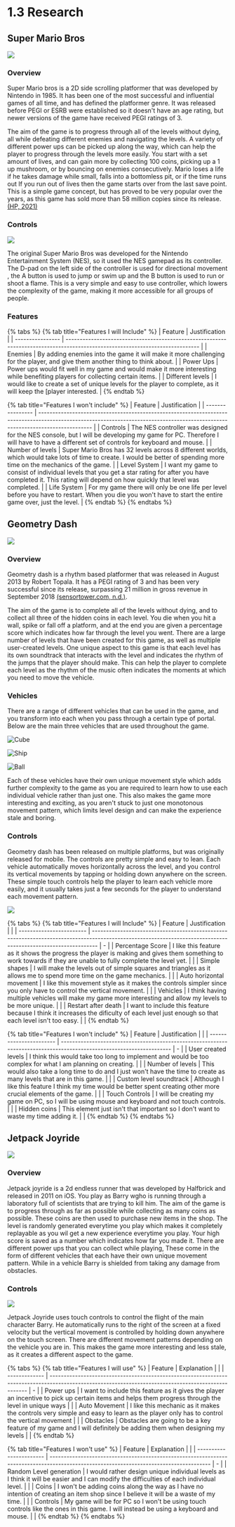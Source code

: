 # 1.3 Research

## Super Mario Bros

![](<../.gitbook/assets/image (3) (1).png>)

### Overview

Super Mario bros is a 2D side scrolling platformer that was developed by Nintendo in 1985. It has been one of the most successful and influential games of all time, and has defined the platformer genre. It was released before PEGI or ESRB were established so it doesn't have an age rating, but newer versions of the game have received  PEGI ratings of 3.

The aim of the game is to progress through all of the levels without dying, all while defeating different enemies and navigating the levels. A variety of different power ups can be picked up along the way, which can help the player to progress through the levels more easily. You start with a set amount of lives, and can gain more by collecting 100 coins, picking up a 1 up mushroom, or by bouncing on enemies consecutively. Mario loses a life if he takes damage while small, falls into a bottomless pit, or if the time runs out If you run out of lives then the game starts over from the last save point. This is a simple game concept, but has proved to be very popular over the years, as this game has sold more than 58 million copies since its release.[ (HP, 2021)](../reference-list.md)

### Controls

![](<../.gitbook/assets/image (4) (1).png>)

The original Super Mario Bros was developed for the Nintendo Entertainment System (NES), so it used the NES gamepad as its controller. The D-pad on the left side of the controller is used for directional movement , the A button is used to jump or swim up and the B button is used to run or shoot a flame. This is a very simple and easy to use controller, which lowers the complexity of the game, making it more accessible for all groups of people.

### Features

{% tabs %}
{% tab title="Features I will Include" %}
| Feature          | Justification                                                                                                                 |
| ---------------- | ----------------------------------------------------------------------------------------------------------------------------- |
| Enemies          | By adding enemies into the game it will  make it more challenging for the player, and give them another thing to think about. |
| Power Ups        | Power ups would fit well in my game and would make it more interesting while benefiting players for collecting certain items. |
| Different levels | I would like to create a set of unique levels for the player to complete, as it will keep the \[player interested.            |
{% endtab %}

{% tab title="Features I won't include" %}
| Feature          | Justification                                                                                                                                                                   |
| ---------------- | ------------------------------------------------------------------------------------------------------------------------------------------------------------------------------- |
| Controls         | The NES controller was designed for the NES console, but I will be developing my game for PC. Therefore I will have to have a different set of controls for keyboard and mouse. |
| Number of levels | Super Mario Bros has 32 levels across 8 different worlds, which would take lots of time to create. I would be better of spending more time on the mechanics of the game.        |
| Level System     | I want my game to consist of individual levels that you get a star rating for after you have completed it. This rating will depend on how quickly that level was completed.     |
| Life System      | For my game there will only be one life per level before you have to restart. When you die you won't have to start the entire game over, just the level.                        |
{% endtab %}
{% endtabs %}



## Geometry Dash

![](../.gitbook/assets/image.png)

### Overview

Geometry dash is a rhythm based platformer that was released in August 2013 by Robert Topala.  It has a PEGI rating of 3 and has been very successful since its release, surpassing 21 million in gross revenue in September 2018 [(sensortower.com, n.d.)](../reference-list.md).&#x20;

The aim of the game is to complete all of the levels without dying, and to collect all three of the hidden coins in each level. You die when you hit a wall, spike or fall off a platform, and at the end you are given a percentage score which indicates how far through the level you went. There are a large number of levels that have been created for this game, as well as multiple user-created levels. One unique aspect to this game is that each level has its own soundtrack that interacts with the level and indicates the rhythm of the jumps that the player should make. This can help the player to complete each level as the rhythm of the music often indicates the moments at which you need to move the vehicle.



### Vehicles

There are a range of different vehicles that can be used in the game, and you transform into each when you pass through a certain type of portal. Below are the main three vehicles that are used throughout the game.

![Cube](<../.gitbook/assets/image (4).png>)

![Ship](<../.gitbook/assets/image (5) (1).png>)

![Ball](<../.gitbook/assets/image (2) (1).png>)

Each of these vehicles have their own unique movement style which adds further complexity to the game as you are required to learn how to use each individual vehicle rather than just one. This also makes the game more interesting and exciting, as you aren't stuck to just one monotonous movement pattern, which limits level design and can make the experience stale and boring.&#x20;

### Controls

Geometry dash has been released on multiple platforms, but was originally released for mobile. The controls are pretty simple and easy to lean. Each vehicle automatically moves horizontally across the level, and you control its vertical movements by tapping or holding down anywhere on the screen. These simple touch controls help the player to learn each vehicle more easily, and it usually takes just a few seconds for the player to understand each movement pattern.

![](<../.gitbook/assets/image (7) (1).png>)

{% tabs %}
{% tab title="Features I will Include" %}
| Feature                  | Justification                                                                                                                                                  |   |
| ------------------------ | -------------------------------------------------------------------------------------------------------------------------------------------------------------- | - |
| Percentage Score         | I like this feature as it shows the progress the player is making and gives them something to work towards if they are unable to fully complete the level yet. |   |
| Simple shapes            | I will make the levels out of simple squares and triangles as it allows me to spend more time on the game mechanics.                                           |   |
| Auto horizontal movement | I like this movement style as it makes the controls simpler since you only have to  control the vertical movement.                                             |   |
| Vehicles                 | I think having multiple vehicles will make my game more interesting and allow my levels to be more unique.                                                     |   |
| Restart after death      | I want to include this feature because I think it increases the dificulty of each level just enough so that each level isn't too easy.                         |   |
{% endtab %}

{% tab title="Features I won't include" %}
| Feature                 | Justification                                                                                                         |   |
| ----------------------- | --------------------------------------------------------------------------------------------------------------------- | - |
| User created levels     | I think this would take too long to implement and would be too complex for what I am planning on creating.            |   |
| Number of levels        | This would also take a long time to do and I just won't have the time to create as many levels that are in this game. |   |
| Custom level soundtrack | Although I like this feature I think my time would be better spent creating other more crucial elements of the game.  |   |
| Touch Controls          | I will be creating my game on PC, so I will be using mouse and keyboard and not touch controls.                       |   |
| Hidden coins            | This element just isn't that important so I don't want to waste my time adding it.                                    |   |
{% endtab %}
{% endtabs %}

## Jetpack Joyride

![](<../.gitbook/assets/image (2).png>)

### Overview

Jetpack joyride is a 2d endless runner that was developed by Halfbrick and released in 2011 on iOS. You play as Barry wgho is running through a laboratory full of scientists that are trying to kill him. The aim of the game is to progress through as far as possible while collecting as many coins as possible. These coins are then used to purchase new items in the shop. The level is randomly generated everytime you play which makes it completely replayable as you wil get a new experience everytime you play. Your high score is saved as a number which indicates how far you made it. There are different power ups that you can collect while playing, These come in the form of different vehicles that each have their own unique movement pattern. While in a vehicle Barry is shielded from taking any damage from obstacles.

### Controls

![](<../.gitbook/assets/image (1).png>)

Jetpack Joyride uses touch controls to control the flight of the main character Barry. He automatically runs to the right of the screen at a fixed velocity but the vertical movement is controlled by holding down anywhere on the touch screen. There are different movement patterns depending on the vehicle you are in. This makes the game more interesting and less stale, as it creates a different aspect to the game.&#x20;

{% tabs %}
{% tab title="Features I will use" %}
| Feature       | Explanation                                                                                                                                          |   |
| ------------- | ---------------------------------------------------------------------------------------------------------------------------------------------------- | - |
| Power ups     | I want to include this feature as it gives the player an incentive to pick up certain items and helps them progress through the level in unique ways |   |
| Auto Movement | I like this mechanic as it makes the controls very simple and easy to learn as the player only has to control the vertical movement                  |   |
| Obstacles     | Obstacles are going to be a key feature of my game and I will definitely be adding them when designing my levels                                     |   |
{% endtab %}

{% tab title="Features I won't use" %}
| Feature                 | Explanation                                                                                                                             |   |
| ----------------------- | --------------------------------------------------------------------------------------------------------------------------------------- | - |
| Random Level generation | I would rather design unique individual levels as I think it will be easier and I can modify the difficulties of each individual level. |   |
| Coins                   | I won't be adding coins along the way as I have no intention of creating an item shop since I believe it will be a waste of my time.    |   |
| Controls                | My game will be for PC so I won't be using touch controls like the ones in this game. I will instead be using a keyboard and mouse.     |   |
{% endtab %}
{% endtabs %}
